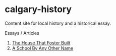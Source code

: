 # calgary-history

Content site for local history and a historical essay.

Essays / Articles
1. [The House That Foster Built](https://dylangrandmont.github.io/calgary-history/house-that-foster-built.html)
1. [A School By Any Other Name](https://dylangrandmont.github.io/calgary-history/langevin-school.html)
